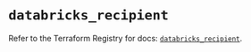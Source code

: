 # `databricks_recipient`

Refer to the Terraform Registry for docs: [`databricks_recipient`](https://registry.terraform.io/providers/databricks/databricks/1.69.0/docs/resources/recipient).

